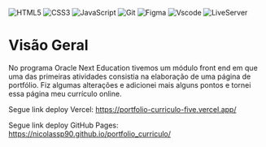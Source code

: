 ![HTML5](https://img.shields.io/badge/HTML5-E34F26?style=for-the-badge&logo=html5&logoColor=white)
![CSS3](https://img.shields.io/badge/CSS3-1572B6?style=for-the-badge&logo=css3&logoColor=white)
![JavaScript](https://img.shields.io/badge/JavaScript-F7DF1E?style=for-the-badge&logo=javascript&logoColor=black)
![Git](https://img.shields.io/badge/GIT-E44C30?style=for-the-badge&logo=git&logoColor=white)
![Figma](https://img.shields.io/badge/Figma-696969?style=for-the-badge&logo=figma&logoColor=figma)
![Vscode](https://img.shields.io/badge/Vscode-007ACC?style=for-the-badge&logo=visual-studio-code&logoColor=white)
![LiveServer](https://img.shields.io/badge/LiveServer-purple?style=for-the-badge&logo=visual-studio-code&logoColor=white)

# Visão Geral
No programa Oracle Next Education tivemos um módulo front end em que uma das primeiras atividades consistia na elaboração de uma página de portfólio. Fiz algumas alterações e adicionei mais alguns pontos e tornei essa página meu currículo online.

Segue link deploy Vercel: https://portfolio-curriculo-five.vercel.app/

Segue link deploy GitHub Pages: https://nicolassp90.github.io/portfolio_curriculo/
